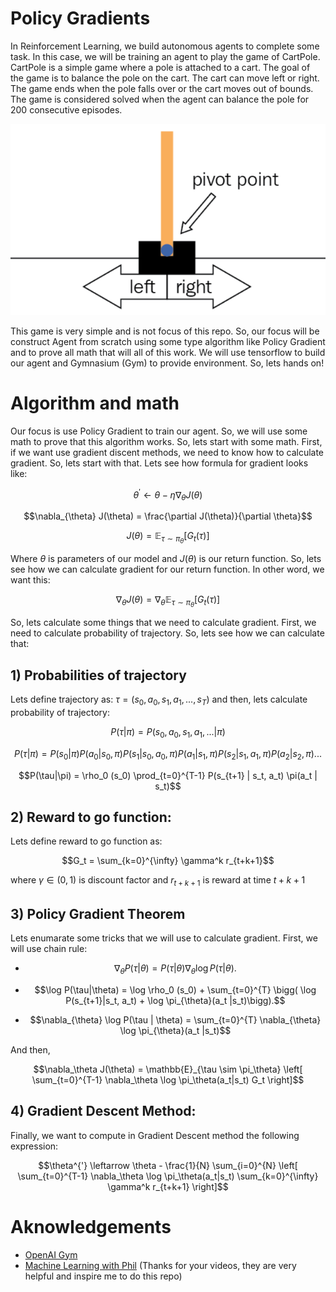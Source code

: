# Policy Gradients

In Reinforcement Learning, we build autonomous agents to complete some task. In this case, we will be training an agent to play the game of CartPole. CartPole is a simple game where a pole is attached to a cart. The goal of the game is to balance the pole on the cart. The cart can move left or right. The game ends when the pole falls over or the cart moves out of bounds. The game is considered solved when the agent can balance the pole for 200 consecutive episodes. 

![CartPole](cartpole.png)

This game is very simple and is not focus of this repo. So, our focus will be construct Agent from scratch using some type algorithm like Policy Gradient and to prove all math that will all of this work. We will use tensorflow to build our agent and Gymnasium (Gym) to provide environment. So, lets hands on!

# Algorithm and math

Our focus is use Policy Gradient to train our agent. So, we will use some math to prove that this algorithm works. So, lets start with some math. First, if we want use gradient discent methods, we need to know how to calculate gradient. So, lets start with that. Lets see how formula for gradient looks like:

$$\theta^{'} \leftarrow \theta - \eta \nabla_{\theta} J(\theta)$$

$$\nabla_{\theta} J(\theta) = \frac{\partial J(\theta)}{\partial \theta}$$

$$J(\theta) = \mathbb{E}_{\tau \sim \pi_\theta} \left[ G_t(\tau) \right]$$

Where $\theta$ is parameters of our model and $J(\theta)$ is our return function. So, lets see how we can calculate gradient for our return function. In other word, we want this:

$$\nabla_{\theta} J(\theta) = \nabla_{\theta} \mathbb{E}_{\tau \sim \pi_\theta} \left[ G_t(\tau) \right]$$


So, lets calculate some things that we need to calculate gradient. First, we need to calculate probability of trajectory. So, lets see how we can calculate that:

## 1) Probabilities of trajectory

Lets define trajectory as: $\tau = (s_0, a_0, s_1, a_1, ..., s_T)$ and then, lets calculate probability of trajectory:

$$P(\tau|\pi) = P(s_0, a_0, s_1, a_1, ...|\pi)$$

$$P(\tau|\pi) = P(s_0|\pi)P(a_0|s_0, \pi)P(s_1|s_0, a_0, \pi)P(a_1|s_1, \pi)P(s_2|s_1, a_1, \pi)P(a_2|s_2, \pi)...$$

$$P(\tau|\pi) = \rho_0 (s_0) \prod_{t=0}^{T-1} P(s_{t+1} | s_t, a_t) \pi(a_t | s_t)$$

## 2) Reward to go function:

Lets define reward to go function as:

$$G_t = \sum_{k=0}^{\infty} \gamma^k r_{t+k+1}$$

where $\gamma \in (0, 1)$ is discount factor and $r_{t+k+1}$ is reward at time $t+k+1$

## 3) Policy Gradient Theorem

Lets enumarate some tricks that we will use to calculate gradient. First, we will use chain rule:

- $$\nabla_{\theta} P(\tau | \theta) = P(\tau | \theta) \nabla_{\theta} \log P(\tau | \theta).$$

- $$\log P(\tau|\theta) = \log \rho_0 (s_0) + \sum_{t=0}^{T} \bigg( \log P(s_{t+1}|s_t, a_t)  + \log \pi_{\theta}(a_t |s_t)\bigg).$$

- $$\nabla_{\theta} \log P(\tau | \theta) = \sum_{t=0}^{T} \nabla_{\theta} \log \pi_{\theta}(a_t |s_t)$$

And then,

$$\nabla_\theta J(\theta) = \mathbb{E}_{\tau \sim \pi_\theta} \left[ \sum_{t=0}^{T-1} \nabla_\theta \log \pi_\theta(a_t|s_t) G_t \right]$$

## 4) Gradient Descent Method:

Finally, we want to compute in Gradient Descent method the following expression:

$$\theta^{'} \leftarrow \theta - \frac{1}{N} \sum_{i=0}^{N} \left[ \sum_{t=0}^{T-1} \nabla_\theta \log \pi_\theta(a_t|s_t) \sum_{k=0}^{\infty} \gamma^k r_{t+k+1} \right]$$

# Aknowledgements

- [OpenAI Gym](https://gym.openai.com/)
- [Machine Learning with Phil](https://www.youtube.com/@MachineLearningwithPhil) (Thanks for your videos, they are very helpful and inspire me to do this repo)

